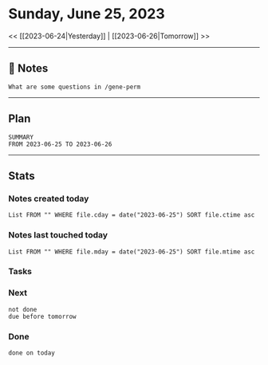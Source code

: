 


# Sunday, June 25, 2023

<< [[2023-06-24|Yesterday]] | [[2023-06-26|Tomorrow]] >>

---

## 📝 Notes

```smart-connections
What are some questions in /gene-perm
```



---

## Plan

```toggl
SUMMARY
FROM 2023-06-25 TO 2023-06-26
```



---
## Stats
### Notes created today
```dataview
List FROM "" WHERE file.cday = date("2023-06-25") SORT file.ctime asc
```

### Notes last touched today
```dataview
List FROM "" WHERE file.mday = date("2023-06-25") SORT file.mtime asc
```



### Tasks

### Next

```tasks
not done 
due before tomorrow
```

### Done

```tasks
done on today
```
